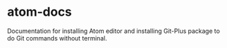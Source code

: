 # atom-docs
Documentation for installing Atom editor and installing Git-Plus package to do Git commands without terminal.
